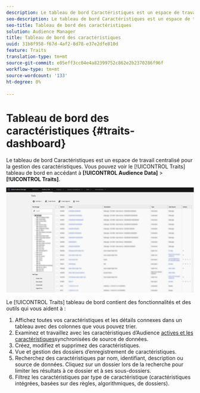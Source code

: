 ```yaml
---
description: Le tableau de bord Caractéristiques est un espace de travail centralisé pour la gestion des caractéristiques.
seo-description: Le tableau de bord Caractéristiques est un espace de travail centralisé pour la gestion des caractéristiques.
seo-title: Tableau de bord des caractéristiques
solution: Audience Manager
title: Tableau de bord des caractéristiques
uuid: 31b8f958-f67d-4af2-8d78-e37e2dfe810d
feature: Traits
translation-type: tm+mt
source-git-commit: e05eff3cc04e4a82399752c862e2b2370286f96f
workflow-type: tm+mt
source-wordcount: '133'
ht-degree: 0%

---
```



# Tableau de bord des caractéristiques {#traits-dashboard}

Le tableau de bord [](https://bank.demdex.com/portal/Traits/Traits.ddx#show/list) Caractéristiques est un espace de travail centralisé pour la gestion des caractéristiques. Vous pouvez voir le [!UICONTROL Traits] tableau de bord en accédant à **[!UICONTROL Audience Data]** > **[!UICONTROL Traits]**.

![](assets/traits-dashboard.png)

<!-- c_tb_dashboard.xml -->

Le [!UICONTROL Traits] tableau de bord contient des fonctionnalités et des outils qui vous aident à :

1. Affichez toutes vos caractéristiques et les détails connexes dans un tableau avec des colonnes que vous pouvez trier.
2. Examinez et travaillez avec les caractéristiques d’Audience [actives et les caractéristiques](../../features/traits/client-activity-synced-audience-traits.md)synchronisées de source de données.
3. Créez, modifiez et supprimez des caractéristiques.
4. Vue et gestion des dossiers d’enregistrement de caractéristiques.
5. Recherchez des caractéristiques par nom, identifiant, description ou source de données. Cliquez sur un dossier lors de la recherche pour limiter les résultats à ce dossier et à ses sous-dossiers.
6. Filtrez les caractéristiques par type de caractéristique (caractéristiques intégrées, basées sur des règles, algorithmiques, de dossiers).